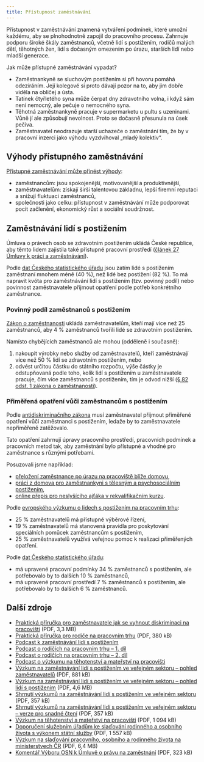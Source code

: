 ```yaml
---
title: Přístupnost zaměstnávání
---
```


Přístupnost v zaměstnávání znamená vytváření podmínek, které umožní každému, aby se plnohodnotně zapojil do pracovního procesu. Zahrnuje podporu široké škály zaměstnanců, včetně lidí s postižením, rodičů malých dětí, těhotných žen, lidí s dočasným omezením po úrazu, starších lidí nebo mladší generace.

Jak může přístupné zaměstnávání vypadat?

- Zaměstnankyně se sluchovým postižením si při hovoru pomáhá odezíráním. Její kolegové si proto dávají pozor na to, aby jim dobře viděla na obličej a ústa.
- Tatínek čtyřletého syna může čerpat dny zdravotního volna, i když sám není nemocný, ale pečuje o nemocného syna.
- Těhotná zaměstnankyně pracuje v supermarketu u pultu s uzeninami. Vůně jí ale způsobují nevolnost. Proto se dočasně přesunula na úsek pečiva.
- Zaměstnavatel neodrazuje starší uchazeče o zaměstnání tím, že by v pracovní inzerci jako výhodu vyzdvihoval „mladý kolektiv“.

## Výhody přístupného zaměstnávání

[Přístupné zaměstnávání může přinést výhody](https://newsroom.accenture.com/news/2023/companies-that-lead-in-disability-inclusion-outperform-peers-financially-reveals-new-research-from-accenture):

- zaměstnancům: jsou spokojenější, motivovanější a produktivnější,
- zaměstnavatelům: získají širší talentovou základnu, lepší firemní reputaci a snižují fluktuaci zaměstnanců,
- společnosti jako celku: přístupnost v zaměstnávání může podporovat pocit začlenění, ekonomický růst a sociální soudržnost.

## Zaměstnávání lidí s postižením

Úmluva o právech osob se zdravotním postižením ukládá České republice, aby těmto lidem zajistila také přístupné pracovní prostředí ([článek 27 Úmluvy k práci a zaměstnávání](https://www.ochrance.cz/umluva/clanek-27-prace-a-zamestnavani/)).

Podle [dat Českého statistického úřadu](https://csu.gov.cz/produkty/vyberove-setreni-osob-se-zdravotnim-postizenim-2018) jsou zatím lidé s postižením zaměstnaní mnohem méně (40 %), než lidé bez postižení (82 %). To má napravit kvóta pro zaměstnávání lidí s postižením (tzv. povinný podíl) nebo povinnost zaměstnavatele přijmout opatření podle potřeb konkrétního zaměstnance.

### Povinný podíl zaměstnanců s postižením

[Zákon o zaměstnanosti](https://www.e-sbirka.cz/sb/2004/435#par_81-odst_1) ukládá zaměstnavatelům, kteří mají více než 25 zaměstnanců, aby 4 % zaměstnanců tvořili lidé se zdravotním postižením.

Namísto chybějících zaměstnanců ale mohou (odděleně i současně):

1. nakoupit výrobky nebo služby od zaměstnavatelů, kteří zaměstnávají více než 50 % lidí se zdravotním postižením, nebo
2. odvést určitou částku do státního rozpočtu, výše částky je odstupňovaná podle toho, kolik lidí s postižením u zaměstnavatele pracuje, čím více zaměstnanců s postižením, tím je odvod nižší ([§ 82 odst. 1 zákona o zaměstnanosti](https://www.e-sbirka.cz/sb/2004/435#par_81-odst_1)).

### Přiměřená opatření vůči zaměstnancům s postižením

Podle [antidiskriminačního zákona](https://www.e-sbirka.cz/sb/2009/198/2018-01-01#par_3-odst_2) musí zaměstnavatel přijmout přiměřené opatření vůči zaměstnanci s postižením, ledaže by to zaměstnavatele nepřiměřeně zatěžovalo.

Tato opatření zahrnují úpravy pracovního prostředí, pracovních podmínek a pracovních metod tak, aby zaměstnání bylo přístupné a vhodné pro zaměstnance s různými potřebami.

Posuzovali jsme například:

- [přeložení zaměstnance po úrazu na pracoviště blíže domovu](https://eso.ochrance.cz/Nalezene/Edit/6674),
- [práci z domova pro zaměstnankyni s tělesným a psychosociálním postižením](https://eso.ochrance.cz/Nalezene/Edit/10106),
- [online přepis pro neslyšícího ajťáka v rekvalifikačním kurzu](https://eso.ochrance.cz/Nalezene/Edit/13010).

Podle [evropského výzkumu o lidech s postižením na pracovním trhu](https://www.edf-feph.org/digital-skills-accomodation-employment/):

- 25 % zaměstnavatelů má přístupné výběrové řízení,
- 19 % zaměstnavatelů má stanovená pravidla pro poskytování speciálních pomůcek zaměstnancům s postižením,
- 25 % zaměstnavatelů využívá veřejnou pomoc k realizaci přiměřených opatření.

Podle [dat Českého statistického úřadu](https://csu.gov.cz/produkty/vyberove-setreni-osob-se-zdravotnim-postizenim-2018):

- má upravené pracovní podmínky 34 % zaměstnanců s postižením, ale potřebovalo by to dalších 10 % zaměstnanců,
- má upravené pracovní prostředí 7 % zaměstnanců s postižením, ale potřebovalo by to dalších 6 % zaměstnanců.

## Další zdroje

- [Praktická příručka pro zaměstnavatele jak se vyhnout diskriminaci na pracovišti](https://www.ochrance.cz/uploads-import/ESO/nejcastejsi_pripady_diskriminace_na_pracovisti_a_jak_se_jim_vyhnout_-_prakticka_prirucka.pdf) (PDF, 3,3 MB)
- [Praktická příručka pro rodiče na pracovním trhu](https://www.ochrance.cz/uploads-import/ESO/rodicovstvi-a-diskriminace-doporuceni.pdf) (PDF, 380 kB)
- [Podcast k zaměstnávání lidí s postižením](https://www.ochrance.cz/aktualne/na_kavu_s_ombudsmanem_18-_dil_zamestnavani_lidi_s_postizenim/)
- [Podcast o rodičích na pracovním trhu – 1. díl](https://www.ochrance.cz/aktualne/na_kavu_s_ombudsmanem_57-_dil_rodice_na_pracovnim_trhu_i/)
- [Podcast o rodičích na pracovním trhu – 2. díl](https://www.ochrance.cz/aktualne/na_kavu_s_ombudsmanem_58-_dil_rodice_na_pracovnim_trhu_ii/)
- [Podcast o výzkumu na těhotenství a mateřství na pracovišti](https://www.ochrance.cz/aktualne/na_kavu_s_ombudsmanem_93-_dil_co_jsme_zjistili_ve_vyzkumu_tehotenstvi_a_materstvi_na_pracovisti/)
- [Výzkum na zaměstnávání lidí s postižením ve veřejném sektoru – pohled zaměstnavatelů](https://www.ochrance.cz/dokument/vyzkum_crpd/zamestnavani_ozp_-_vyzkum_-_pohled_zamestnavatelu.pdf) (PDF, 881 kB)
- [Výzkum na zaměstnávání lidí s postižením ve veřejném sektoru – pohled lidí s postižením](https://www.ochrance.cz/dokument/vyzkum_crpd/zamestnavani_ozp_-_vyzkum_-_pohled_lidi_s_postizenim.pdf) (PDF, 4,6 MB)
- [Shrnutí výzkumů na zaměstnávání lidí s postižením ve veřejném sektoru](https://www.ochrance.cz/dokument/vyzkum_crpd/shrnuti_vyzkumnych_zprav.pdf) (PDF, 357 kB)
- [Shrnutí výzkumů na zaměstnávání lidí s postižením ve veřejném sektoru – verze pro snadné čtení](https://www.ochrance.cz/dokument/vyzkum_crpd/shrnuti_vyzkumnych_zprav_-_verze_pro_snadne_cteni.pdf) (PDF, 357 kB)
- [Výzkum na těhotenství a mateřství na pracovišti](https://www.ochrance.cz/aktualne/zeny_v_cesku_se_kvuli_tehotenstvi_a_materstvi_setkavaji_v_praci_s_mnohymi_barierami_potvrdil_vyzkum_verejneho_ochrance_prav/vyzkumna_zprava_tehotenstvi_a_materstvi_na_pracovisti.pdf) (PDF, 1 094 kB)
- [Doporučení služebním úřadům ke slaďování rodinného a osobního života s výkonem státní služby](https://www.ochrance.cz/uploads-import/projekt_ESF/2018_0157_Doporuceni_VOP_sladovani_02_WEB.PDF) (PDF, 1 557 kB)
- [Výzkum na slaďování pracovního, osobního a rodinného života na ministerstvech ČR](https://www.ochrance.cz/uploads-import/ESO/101-2017-DIS-JKV-vyzkumna_zprava.pdf) (PDF, 6,4 MB)
- [Komentář Výboru OSN k Úmluvě o právu na zaměstnání](https://www.ochrance.cz/media/obecny_komentar_c._8.pdf) (PDF, 323 kB)
